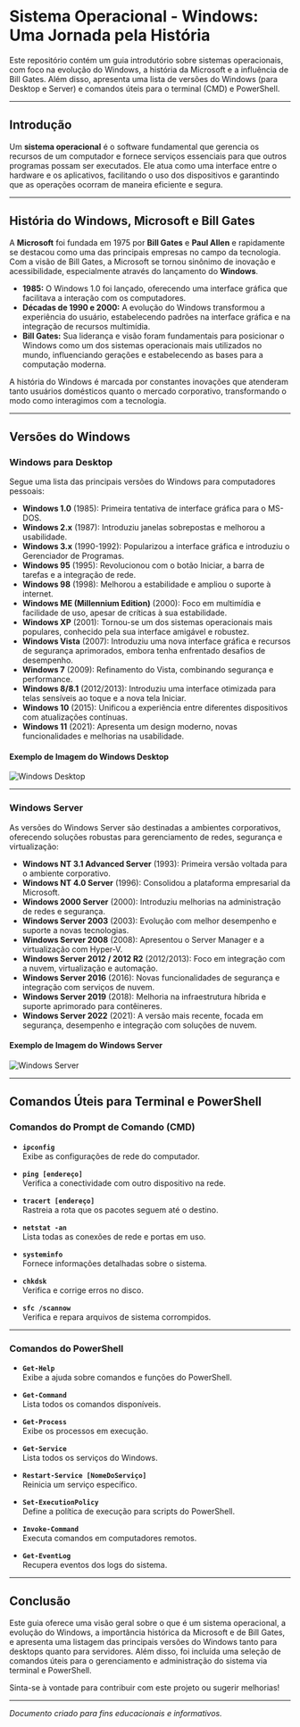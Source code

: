 # Sistema Operacional - Windows: Uma Jornada pela História

Este repositório contém um guia introdutório sobre sistemas operacionais, com foco na evolução do Windows, a história da Microsoft e a influência de Bill Gates. Além disso, apresenta uma lista de versões do Windows (para Desktop e Server) e comandos úteis para o terminal (CMD) e PowerShell.

---

## Introdução

Um **sistema operacional** é o software fundamental que gerencia os recursos de um computador e fornece serviços essenciais para que outros programas possam ser executados. Ele atua como uma interface entre o hardware e os aplicativos, facilitando o uso dos dispositivos e garantindo que as operações ocorram de maneira eficiente e segura.

---

## História do Windows, Microsoft e Bill Gates

A **Microsoft** foi fundada em 1975 por **Bill Gates** e **Paul Allen** e rapidamente se destacou como uma das principais empresas no campo da tecnologia. Com a visão de Bill Gates, a Microsoft se tornou sinônimo de inovação e acessibilidade, especialmente através do lançamento do **Windows**.

- **1985:** O Windows 1.0 foi lançado, oferecendo uma interface gráfica que facilitava a interação com os computadores.
- **Décadas de 1990 e 2000:** A evolução do Windows transformou a experiência do usuário, estabelecendo padrões na interface gráfica e na integração de recursos multimídia.
- **Bill Gates:** Sua liderança e visão foram fundamentais para posicionar o Windows como um dos sistemas operacionais mais utilizados no mundo, influenciando gerações e estabelecendo as bases para a computação moderna.

A história do Windows é marcada por constantes inovações que atenderam tanto usuários domésticos quanto o mercado corporativo, transformando o modo como interagimos com a tecnologia.

---

## Versões do Windows

### Windows para Desktop

Segue uma lista das principais versões do Windows para computadores pessoais:

- **Windows 1.0** (1985): Primeira tentativa de interface gráfica para o MS-DOS.
- **Windows 2.x** (1987): Introduziu janelas sobrepostas e melhorou a usabilidade.
- **Windows 3.x** (1990-1992): Popularizou a interface gráfica e introduziu o Gerenciador de Programas.
- **Windows 95** (1995): Revolucionou com o botão Iniciar, a barra de tarefas e a integração de rede.
- **Windows 98** (1998): Melhorou a estabilidade e ampliou o suporte à internet.
- **Windows ME (Millennium Edition)** (2000): Foco em multimídia e facilidade de uso, apesar de críticas à sua estabilidade.
- **Windows XP** (2001): Tornou-se um dos sistemas operacionais mais populares, conhecido pela sua interface amigável e robustez.
- **Windows Vista** (2007): Introduziu uma nova interface gráfica e recursos de segurança aprimorados, embora tenha enfrentado desafios de desempenho.
- **Windows 7** (2009): Refinamento do Vista, combinando segurança e performance.
- **Windows 8/8.1** (2012/2013): Introduziu uma interface otimizada para telas sensíveis ao toque e a nova tela Iniciar.
- **Windows 10** (2015): Unificou a experiência entre diferentes dispositivos com atualizações contínuas.
- **Windows 11** (2021): Apresenta um design moderno, novas funcionalidades e melhorias na usabilidade.

#### Exemplo de Imagem do Windows Desktop

![Windows Desktop](https://blogs.embarcadero.com/wp-content/uploads/2021/06/Windows-11-Start-Dark-1000x562-5563437.jpg)

---

### Windows Server

As versões do Windows Server são destinadas a ambientes corporativos, oferecendo soluções robustas para gerenciamento de redes, segurança e virtualização:

- **Windows NT 3.1 Advanced Server** (1993): Primeira versão voltada para o ambiente corporativo.
- **Windows NT 4.0 Server** (1996): Consolidou a plataforma empresarial da Microsoft.
- **Windows 2000 Server** (2000): Introduziu melhorias na administração de redes e segurança.
- **Windows Server 2003** (2003): Evolução com melhor desempenho e suporte a novas tecnologias.
- **Windows Server 2008** (2008): Apresentou o Server Manager e a virtualização com Hyper-V.
- **Windows Server 2012 / 2012 R2** (2012/2013): Foco em integração com a nuvem, virtualização e automação.
- **Windows Server 2016** (2016): Novas funcionalidades de segurança e integração com serviços de nuvem.
- **Windows Server 2019** (2018): Melhoria na infraestrutura híbrida e suporte aprimorado para contêineres.
- **Windows Server 2022** (2021): A versão mais recente, focada em segurança, desempenho e integração com soluções de nuvem.

#### Exemplo de Imagem do Windows Server

![Windows Server](https://thecloudgeezer.com/wp-content/uploads/2021/07/WindowsServer2022-Screenshot-1024x576.png)

---

## Comandos Úteis para Terminal e PowerShell

### Comandos do Prompt de Comando (CMD)

- **`ipconfig`**  
  Exibe as configurações de rede do computador.

- **`ping [endereço]`**  
  Verifica a conectividade com outro dispositivo na rede.

- **`tracert [endereço]`**  
  Rastreia a rota que os pacotes seguem até o destino.

- **`netstat -an`**  
  Lista todas as conexões de rede e portas em uso.

- **`systeminfo`**  
  Fornece informações detalhadas sobre o sistema.

- **`chkdsk`**  
  Verifica e corrige erros no disco.

- **`sfc /scannow`**  
  Verifica e repara arquivos de sistema corrompidos.

---

### Comandos do PowerShell

- **`Get-Help`**  
  Exibe a ajuda sobre comandos e funções do PowerShell.

- **`Get-Command`**  
  Lista todos os comandos disponíveis.

- **`Get-Process`**  
  Exibe os processos em execução.

- **`Get-Service`**  
  Lista todos os serviços do Windows.

- **`Restart-Service [NomeDoServiço]`**  
  Reinicia um serviço específico.

- **`Set-ExecutionPolicy`**  
  Define a política de execução para scripts do PowerShell.

- **`Invoke-Command`**  
  Executa comandos em computadores remotos.

- **`Get-EventLog`**  
  Recupera eventos dos logs do sistema.

---

## Conclusão

Este guia oferece uma visão geral sobre o que é um sistema operacional, a evolução do Windows, a importância histórica da Microsoft e de Bill Gates, e apresenta uma listagem das principais versões do Windows tanto para desktops quanto para servidores. Além disso, foi incluída uma seleção de comandos úteis para o gerenciamento e administração do sistema via terminal e PowerShell.

Sinta-se à vontade para contribuir com este projeto ou sugerir melhorias!

---

*Documento criado para fins educacionais e informativos.*
